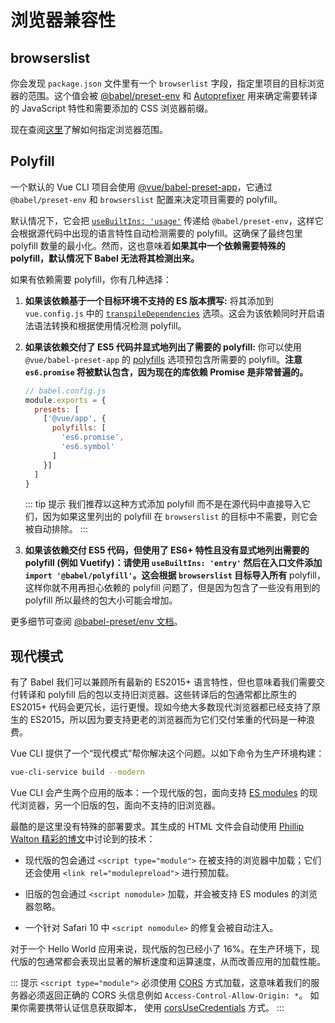# 浏览器兼容性

## browserslist

你会发现 `package.json` 文件里有一个 `browserlist` 字段，指定里项目的目标浏览器的范围。这个值会被 [@babel/preset-env][babel-preset-env] 和 [Autoprefixer][autoprefixer] 用来确定需要转译的 JavaScript 特性和需要添加的 CSS 浏览器前缀。

现在查阅[这里][browserslist]了解如何指定浏览器范围。

## Polyfill

一个默认的 Vue CLI 项目会使用 [@vue/babel-preset-app][babel-preset-env]，它通过 `@babel/preset-env` 和 `browserslist` 配置来决定项目需要的 polyfill。

默认情况下，它会把 [`useBuiltIns: 'usage'`](https://new.babeljs.io/docs/en/next/babel-preset-env.html#usebuiltins-usage) 传递给 `@babel/preset-env`，这样它会根据源代码中出现的语言特性自动检测需要的 polyfill。这确保了最终包里 polyfill 数量的最小化。然而，这也意味着**如果其中一个依赖需要特殊的 polyfill，默认情况下 Babel 无法将其检测出来。**

如果有依赖需要 polyfill，你有几种选择：

1. **如果该依赖基于一个目标环境不支持的 ES 版本撰写:** 将其添加到 `vue.config.js` 中的 [`transpileDependencies`](../config/#transpiledependencies) 选项。这会为该依赖同时开启语法语法转换和根据使用情况检测 polyfill。

2. **如果该依赖交付了 ES5 代码并显式地列出了需要的 polyfill:** 你可以使用 `@vue/babel-preset-app` 的 [polyfills](https://github.com/vuejs/vue-cli/tree/dev/packages/%40vue/babel-preset-app#polyfills) 选项预包含所需要的 polyfill。**注意 `es6.promise` 将被默认包含，因为现在的库依赖 Promise 是非常普遍的。**

    ``` js
    // babel.config.js
    module.exports = {
      presets: [
        ['@vue/app', {
          polyfills: [
            'es6.promise',
            'es6.symbol'
          ]
        }]
      ]
    }
    ```

    ::: tip 提示
    我们推荐以这种方式添加 polyfill 而不是在源代码中直接导入它们，因为如果这里列出的 polyfill 在 `browserslist` 的目标中不需要，则它会被自动排除。
    :::

3. **如果该依赖交付 ES5 代码，但使用了 ES6+ 特性且没有显式地列出需要的 polyfill (例如 Vuetify)：**请使用 `useBuiltIns: 'entry'` 然后在入口文件添加 `import '@babel/polyfill'`。这会根据 `browserslist` 目标导入**所有** polyfill，这样你就不用再担心依赖的 polyfill 问题了，但是因为包含了一些没有用到的 polyfill 所以最终的包大小可能会增加。

更多细节可查阅 [@babel-preset/env 文档](https://new.babeljs.io/docs/en/next/babel-preset-env.html#usebuiltins-usage)。

## 现代模式

有了 Babel 我们可以兼顾所有最新的 ES2015+ 语言特性，但也意味着我们需要交付转译和 polyfill 后的包以支持旧浏览器。这些转译后的包通常都比原生的 ES2015+ 代码会更冗长，运行更慢。现如今绝大多数现代浏览器都已经支持了原生的 ES2015，所以因为要支持更老的浏览器而为它们交付笨重的代码是一种浪费。

Vue CLI 提供了一个“现代模式”帮你解决这个问题。以如下命令为生产环境构建：

``` bash
vue-cli-service build --modern
```

Vue CLI 会产生两个应用的版本：一个现代版的包，面向支持 [ES modules](https://jakearchibald.com/2017/es-modules-in-browsers/) 的现代浏览器，另一个旧版的包，面向不支持的旧浏览器。

最酷的是这里没有特殊的部署要求。其生成的 HTML 文件会自动使用 [Phillip Walton 精彩的博文](https://philipwalton.com/articles/deploying-es2015-code-in-production-today/)中讨论到的技术：

- 现代版的包会通过 `<script type="module">` 在被支持的浏览器中加载；它们还会使用 `<link rel="modulepreload">` 进行预加载。

- 旧版的包会通过 `<script nomodule>` 加载，并会被支持 ES modules 的浏览器忽略。

- 一个针对 Safari 10 中 `<script nomodule>` 的修复会被自动注入。

对于一个 Hello World 应用来说，现代版的包已经小了 16%。在生产环境下，现代版的包通常都会表现出显著的解析速度和运算速度，从而改善应用的加载性能。

::: 提示
`<script type="module">` 必须使用 [CORS](https://jakearchibald.com/2017/es-modules-in-browsers/#always-cors) 方式加载，这意味着我们的服务器必须返回正确的 CORS 头信息例如 `Access-Control-Allow-Origin: *`。 如果你需要携带认证信息获取脚本， 使用 [corsUseCredentials](../config/#corsusecredentials) 方式。
:::

[autoprefixer]: https://github.com/postcss/autoprefixer
[babel-preset-env]: https://new.babeljs.io/docs/en/next/babel-preset-env.html
[browserslist]: https://github.com/ai/browserslist
